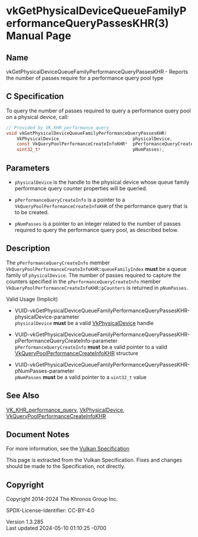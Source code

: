 # vkGetPhysicalDeviceQueueFamilyPerformanceQueryPassesKHR(3) Manual Page

## Name

vkGetPhysicalDeviceQueueFamilyPerformanceQueryPassesKHR - Reports the
number of passes require for a performance query pool type



## <a href="#_c_specification" class="anchor"></a>C Specification

To query the number of passes required to query a performance query pool
on a physical device, call:

``` c
// Provided by VK_KHR_performance_query
void vkGetPhysicalDeviceQueueFamilyPerformanceQueryPassesKHR(
    VkPhysicalDevice                            physicalDevice,
    const VkQueryPoolPerformanceCreateInfoKHR*  pPerformanceQueryCreateInfo,
    uint32_t*                                   pNumPasses);
```

## <a href="#_parameters" class="anchor"></a>Parameters

- `physicalDevice` is the handle to the physical device whose queue
  family performance query counter properties will be queried.

- `pPerformanceQueryCreateInfo` is a pointer to a
  `VkQueryPoolPerformanceCreateInfoKHR` of the performance query that is
  to be created.

- `pNumPasses` is a pointer to an integer related to the number of
  passes required to query the performance query pool, as described
  below.

## <a href="#_description" class="anchor"></a>Description

The `pPerformanceQueryCreateInfo` member
`VkQueryPoolPerformanceCreateInfoKHR`::`queueFamilyIndex` **must** be a
queue family of `physicalDevice`. The number of passes required to
capture the counters specified in the `pPerformanceQueryCreateInfo`
member `VkQueryPoolPerformanceCreateInfoKHR`::`pCounters` is returned in
`pNumPasses`.

Valid Usage (Implicit)

- <a
  href="#VUID-vkGetPhysicalDeviceQueueFamilyPerformanceQueryPassesKHR-physicalDevice-parameter"
  id="VUID-vkGetPhysicalDeviceQueueFamilyPerformanceQueryPassesKHR-physicalDevice-parameter"></a>
  VUID-vkGetPhysicalDeviceQueueFamilyPerformanceQueryPassesKHR-physicalDevice-parameter  
  `physicalDevice` **must** be a valid
  [VkPhysicalDevice](https://registry.khronos.org/vulkan/specs/1.3-extensions/man/html/VkPhysicalDevice.html) handle

- <a
  href="#VUID-vkGetPhysicalDeviceQueueFamilyPerformanceQueryPassesKHR-pPerformanceQueryCreateInfo-parameter"
  id="VUID-vkGetPhysicalDeviceQueueFamilyPerformanceQueryPassesKHR-pPerformanceQueryCreateInfo-parameter"></a>
  VUID-vkGetPhysicalDeviceQueueFamilyPerformanceQueryPassesKHR-pPerformanceQueryCreateInfo-parameter  
  `pPerformanceQueryCreateInfo` **must** be a valid pointer to a valid
  [VkQueryPoolPerformanceCreateInfoKHR](https://registry.khronos.org/vulkan/specs/1.3-extensions/man/html/VkQueryPoolPerformanceCreateInfoKHR.html)
  structure

- <a
  href="#VUID-vkGetPhysicalDeviceQueueFamilyPerformanceQueryPassesKHR-pNumPasses-parameter"
  id="VUID-vkGetPhysicalDeviceQueueFamilyPerformanceQueryPassesKHR-pNumPasses-parameter"></a>
  VUID-vkGetPhysicalDeviceQueueFamilyPerformanceQueryPassesKHR-pNumPasses-parameter  
  `pNumPasses` **must** be a valid pointer to a `uint32_t` value

## <a href="#_see_also" class="anchor"></a>See Also

[VK_KHR_performance_query](https://registry.khronos.org/vulkan/specs/1.3-extensions/man/html/VK_KHR_performance_query.html),
[VkPhysicalDevice](https://registry.khronos.org/vulkan/specs/1.3-extensions/man/html/VkPhysicalDevice.html),
[VkQueryPoolPerformanceCreateInfoKHR](https://registry.khronos.org/vulkan/specs/1.3-extensions/man/html/VkQueryPoolPerformanceCreateInfoKHR.html)

## <a href="#_document_notes" class="anchor"></a>Document Notes

For more information, see the <a
href="https://registry.khronos.org/vulkan/specs/1.3-extensions/html/vkspec.html#vkGetPhysicalDeviceQueueFamilyPerformanceQueryPassesKHR"
target="_blank" rel="noopener">Vulkan Specification</a>

This page is extracted from the Vulkan Specification. Fixes and changes
should be made to the Specification, not directly.

## <a href="#_copyright" class="anchor"></a>Copyright

Copyright 2014-2024 The Khronos Group Inc.

SPDX-License-Identifier: CC-BY-4.0

Version 1.3.285  
Last updated 2024-05-10 01:10:25 -0700
